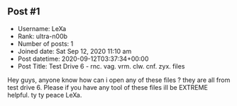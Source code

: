 ## Post #1
- Username: LeXa
- Rank: ultra-n00b
- Number of posts: 1
- Joined date: Sat Sep 12, 2020 11:10 am
- Post datetime: 2020-09-12T03:37:34+00:00
- Post Title: Test Drive 6 - rnc. vag. vrm. clw. cnf. zyx. files

Hey guys, anyone know how can i open any of these files ? they are all from test drive 6.
Please if you have any tool of these files ill be EXTREME helpful.
ty ty
peace
LeXa.
